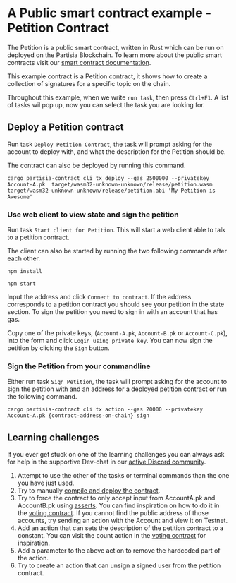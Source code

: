 # A Public smart contract example - Petition Contract

The Petition is a public smart contract, written in Rust which can be run on deployed on the
Partisia Blockchain.
To learn more about the public smart contracts visit
our [smart contract documentation](https://partisiablockchain.gitlab.io/documentation/smart-contracts/introduction-to-smart-contracts.html).

This example contract is a Petition contract, it shows how to create a collection of signatures for
a specific topic on the chain.

Throughout this example, when we write `run task`, then press `Ctrl+F1`.
A list of tasks wil pop up, now you can select the task you are looking for.

## Deploy a Petition contract

Run task `Deploy Petition Contract`, the task will prompt asking for the account to deploy with,
and what the description for the Petition should be.

The contract can also be deployed by running this command.
```shell
cargo partisia-contract cli tx deploy --gas 2500000 --privatekey Account-A.pk  target/wasm32-unknown-unknown/release/petition.wasm target/wasm32-unknown-unknown/release/petition.abi 'My Petition is Awesome'
```

### Use web client to view state and sign the petition

Run task `Start client for Petition`.
This will start a web client able to talk to a petition contract.

The client can also be started by running the two following commands after each other.
```shell
npm install
```
```shell
npm start
```
Input the address and click `Connect to contract`.
If the address corresponds to a petition contract you should see your petition in the state section.
To sign the petition you need to sign in with an account that has gas.

Copy one of the private keys, (`Account-A.pk`, `Account-B.pk` or `Account-C.pk`),
into the form and click `Login using private key`. You can now sign the petition by clicking
the `Sign` button.

### Sign the Petition from your commandline

Either run task `Sign Petition`, the task will prompt asking for the account to sign the petition
with and an address for a deployed petition contract or run the following command.
```shell
cargo partisia-contract cli tx action --gas 20000 --privatekey Account-A.pk {contract-address-on-chain} sign
```

## Learning challenges

If you ever get stuck on one of the learning challenges you can always ask for help in the supportive
Dev-chat in
our [active Discord community](https://partisiablockchain.gitlab.io/documentation/get-support-from-pbc-community.html).

1. Attempt to use the other of the tasks or terminal commands than the one you have just used.
2. Try to
   manually [compile and deploy the contract](https://partisiablockchain.gitlab.io/documentation/smart-contracts/compile-and-deploy-contracts.html).
3. Try to force the contract to only accept input from AccountA.pk and AccountB.pk
   using [asserts](https://doc.rust-lang.org/std/macro.assert.html). You can find inspiration on how
   to do it in
   the [voting contract](https://gitlab.com/partisiablockchain/language/example-contracts/-/blob/main/voting/src/lib.rs?ref_type=heads).
   If you cannot find the public address of those accounts, try sending an
   action with the Account and view it on Testnet.
4. Add an action that can sets the description of the petition contract to a constant.
   You can visit the count action in
   the [voting contract](https://gitlab.com/partisiablockchain/language/example-contracts/-/blob/main/voting/src/lib.rs?ref_type=heads#L116)
   for inspiration.
5. Add a parameter to the above action to remove the hardcoded part of the action.
6. Try to create an action that can unsign a signed user from the petition contract. 